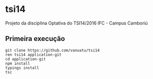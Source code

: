 # tsi14

Projeto da disciplina Optativa do TSI14/2016 IFC - Campus Camboriú

## Primeira execução

    git clone https://github.com/vanuatu/tsi14
    ren tsi14 application-git
    cd application-git
    npm install
    typings install
    tsc


